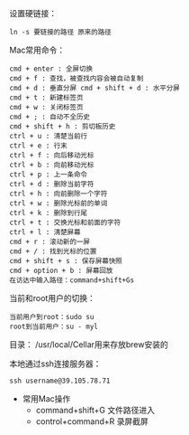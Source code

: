 设置硬链接：

	ln -s 要链接的路径 原来的路径

Mac常用命令：

	cmd + enter : 全屏切换
	cmd + f : 查找，被查找内容会被自动复制
	cmd + d : 垂直分屏 cmd + shift + d : 水平分屏
	cmd + t : 新建标签页
	cmd + w : 关闭标签页
	cmd + ; : 自动不全历史
	cmd + shift + h : 剪切板历史
	ctrl + u : 清楚当前行
	ctrl + e : 行末
	ctrl + f : 向后移动光标
	ctrl + b : 向前移动光标
	ctrl + p : 上一条命令
	ctrl + d : 删除当前字符
	ctrl + h : 向前删除一个字符
	ctrl + w : 删除光标前的单词
	ctrl + k : 删除到行尾
	ctrl + t : 交换光标和前面的字符
	ctrl + l : 清楚屏幕
	cmd + r : 滚动新的一屏
	cmd + / : 找到光标的位置
	cmd + shift + s : 保存屏幕快照
	cmd + option + b : 屏幕回放
	在访达中输入路径：command+shift+Gs

当前和root用户的切换：

    当前用户到root：sudo su
    root到当前用户：su - myl
目录： /usr/local/Cellar用来存放brew安装的

本地通过ssh连接服务器：
    
    ssh username@39.105.78.71


- 常用Mac操作
    - command+shift+G 文件路径进入
    - control+command+R 录屏截屏
























